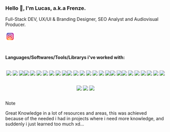 ### Hello 👋, I'm Lucas, a.k.a Frenze.
Full-Stack DEV,  UX/UI & Branding Designer, SEO Analyst and Audiovisual Producer.

  [<img width="30" src="./instagram.svg">](https://www.instagram.com/lucasfrenze/)
  
#
#### Languages/Softwares/Tools/Librarys i've worked with:
<div style="display: flex; flex-wrap: wrap; justify-content: center;">
  
  <!-- Cloud Computing Knowledge -->
  
  [<img width="30" src="https://skillicons.dev/icons?i=aws">](https://aws.amazon.com/)
  [<img width="30" src="https://skillicons.dev/icons?i=gcp">](https://cloud.google.com/)
  [<img width="30" src="https://skillicons.dev/icons?i=azure">](https://azure.microsoft.com/)

  <!-- Languages I know -->
  [<img width="30" src="https://skillicons.dev/icons?i=js">](https://developer.mozilla.org/en-US/docs/Web/JavaScript)
  [<img width="30" src="https://skillicons.dev/icons?i=py">](https://www.python.org/)
  [<img width="30" src="https://skillicons.dev/icons?i=lua">](https://www.lua.org/)
  [<img width="30" src="https://skillicons.dev/icons?i=cs">](https://docs.microsoft.com/en-us/dotnet/csharp/)
  [<img width="30" src="https://skillicons.dev/icons?i=html">](https://developer.mozilla.org/en-US/docs/Web/HTML)
  [<img width="30" src="https://skillicons.dev/icons?i=css">](https://developer.mozilla.org/en-US/docs/Web/CSS)
  [<img width="30" src="https://skillicons.dev/icons?i=svg">](https://developer.mozilla.org/en-US/docs/Web/SVG)

  <!-- Libraries/Frameworks -->
  [<img width="30" src="https://skillicons.dev/icons?i=express">](https://expressjs.com/)
  [<img width="30" src="https://skillicons.dev/icons?i=jquery">](https://jquery.com/)
  [<img width="30" src="https://skillicons.dev/icons?i=react">](https://reactjs.org/)
  [<img width="30" src="https://skillicons.dev/icons?i=nextjs">](https://nextjs.org/)
  [<img width="30" src="https://skillicons.dev/icons?i=electron">](https://www.electronjs.org/)
  [<img width="30" src="https://skillicons.dev/icons?i=sqlite">](https://www.sqlite.org/)
  [<img width="30" src="https://skillicons.dev/icons?i=mysql">](https://www.mysql.com/)

  <!-- IDE -->
  [<img width="30" src="https://skillicons.dev/icons?i=vscode">](https://code.visualstudio.com/)
  [<img width="30" src="https://skillicons.dev/icons?i=codepen">](https://codepen.io/)

  <!-- Platforms/Softwares -->
  [<img width="30" src="https://skillicons.dev/icons?i=mongodb">](https://www.mongodb.com/)
  [<img width="30" src="https://skillicons.dev/icons?i=firebase">](https://firebase.google.com/)
  [<img width="30" src="https://skillicons.dev/icons?i=cloudflare">](https://www.cloudflare.com/)
  [<img width="30" src="https://skillicons.dev/icons?i=docker">](https://www.docker.com/)
  [<img width="30" src="https://skillicons.dev/icons?i=heroku">](https://www.heroku.com/)
  [<img width="30" src="https://skillicons.dev/icons?i=nginx">](https://www.nginx.com/)
  [<img width="30" src="https://skillicons.dev/icons?i=wordpress">](https://wordpress.org/)

  <!-- Visual/Audio Design Tools & Softwares -->
  [<img width="30" src="https://skillicons.dev/icons?i=ps">](https://www.adobe.com/products/photoshop.html)
  [<img width="30" src="https://skillicons.dev/icons?i=xd">](https://www.adobe.com/products/xd.html)
  [<img width="30" src="https://skillicons.dev/icons?i=ae">](https://www.adobe.com/products/aftereffects.html)
</div>

> [!NOTE]
> Great Knowledge in a lot of resources and areas, this was achieved because of the needed i had in projects where i need more knowledge, and suddenly i just learned too much xd...
#


